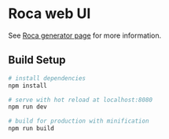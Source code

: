 # Roca web UI

See [Roca generator page](https://github.com/rocadoc/web) for more information.


## Build Setup

``` bash
# install dependencies
npm install

# serve with hot reload at localhost:8080
npm run dev

# build for production with minification
npm run build
```
